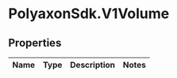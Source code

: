 # PolyaxonSdk.V1Volume

## Properties
Name | Type | Description | Notes
------------ | ------------- | ------------- | -------------



